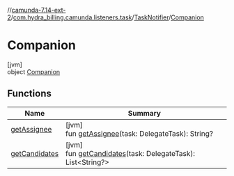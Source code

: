 //[camunda-7.14-ext-2](../../../../index.md)/[com.hydra_billing.camunda.listeners.task](../../index.md)/[TaskNotifier](../index.md)/[Companion](index.md)

# Companion

[jvm]\
object [Companion](index.md)

## Functions

| Name | Summary |
|---|---|
| [getAssignee](get-assignee.md) | [jvm]<br>fun [getAssignee](get-assignee.md)(task: DelegateTask): String? |
| [getCandidates](get-candidates.md) | [jvm]<br>fun [getCandidates](get-candidates.md)(task: DelegateTask): List<String?> |
